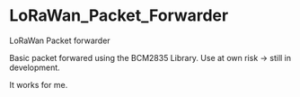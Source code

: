 # LoRaWan_Packet_Forwarder
LoRaWan Packet forwarder

Basic packet forwared using the BCM2835 Library.
Use at own risk -> still in development.

It works for me.